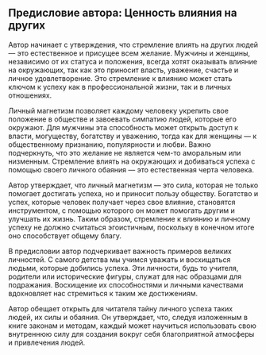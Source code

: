 ## Предисловие автора: Ценность влияния на других

Автор начинает с утверждения, что стремление влиять на других людей — это естественное и присущее всем желание. Мужчины и женщины, независимо от их статуса и положения, всегда хотят оказывать влияние на окружающих, так как это приносит власть, уважение, счастье и личное удовлетворение. Это стремление к влиянию может стать ключом к успеху как в профессиональной жизни, так и в личных отношениях.

Личный магнетизм позволяет каждому человеку укрепить свое положение в обществе и завоевать симпатию людей, которые его окружают. Для мужчины эта способность может открыть доступ к власти, могуществу, богатству и уважению, тогда как для женщины — к общественному признанию, популярности и любви. Важно подчеркнуть, что это желание не является чем-то аморальным или низменным. Стремление влиять на окружающих и добиваться успеха с помощью своего личного обаяния — это естественная черта человека.

Автор утверждает, что личный магнетизм — это сила, которая не только помогает достигать успеха, но и приносит пользу обществу. Богатство и успех, которые человек получает через свое влияние, становятся инструментом, с помощью которого он может помогать другим и улучшать их жизнь. Таким образом, стремление к влиянию и личному успеху не должно считаться эгоистичным, поскольку в конечном итоге оно способствует общему благу.

В предисловии автор подчеркивает важность примеров великих личностей. С самого детства мы учимся уважать и восхищаться людьми, которые добились успеха. Эти личности, будь то учителя, родители или исторические фигуры, служат для нас образцами для подражания. Восхищение их способностями и личными качествами вдохновляет нас стремиться к таким же достижениям.

Автор обещает открыть для читателя тайну личного успеха таких людей, их силы и обаяния. Он утверждает, что, следуя изложенным в книге законам и методам, каждый может научиться использовать свою внутреннюю силу для создания вокруг себя благоприятной атмосферы и привлечения людей.

